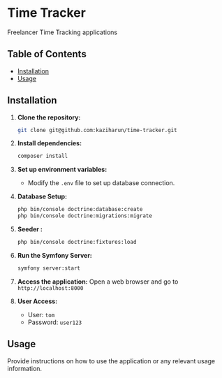 # Time Tracker

Freelancer Time Tracking applications

## Table of Contents

- [Installation](#installation)
- [Usage](#usage)

## Installation

1. **Clone the repository:**
    ```bash
    git clone git@github.com:kaziharun/time-tracker.git
    ```

2. **Install dependencies:**
    ```bash
    composer install
    ```

3. **Set up environment variables:**
    - Modify the `.env` file to set up database connection.


4. **Database Setup:**
    ```bash
    php bin/console doctrine:database:create
    php bin/console doctrine:migrations:migrate
    ```
   
5. **Seeder :**
    ```bash
    php bin/console doctrine:fixtures:load
    ```
   
6. **Run the Symfony Server:**
    ```bash
    symfony server:start
    ```

7. **Access the application:**
   Open a web browser and go to `http://localhost:8000`


8. **User Access:**
   - User: `tom`
   - Password: `user123`


## Usage

Provide instructions on how to use the application or any relevant usage information.
